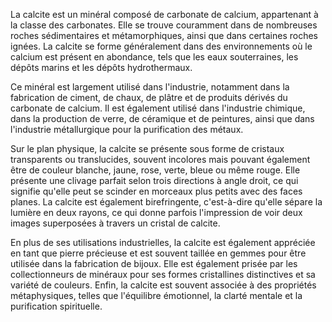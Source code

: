 La calcite est un minéral composé de carbonate de calcium, appartenant à la classe des carbonates. Elle se trouve couramment dans de nombreuses roches sédimentaires et métamorphiques, ainsi que dans certaines roches ignées. La calcite se forme généralement dans des environnements où le calcium est présent en abondance, tels que les eaux souterraines, les dépôts marins et les dépôts hydrothermaux.

Ce minéral est largement utilisé dans l'industrie, notamment dans la fabrication de ciment, de chaux, de plâtre et de produits dérivés du carbonate de calcium. Il est également utilisé dans l'industrie chimique, dans la production de verre, de céramique et de peintures, ainsi que dans l'industrie métallurgique pour la purification des métaux.

Sur le plan physique, la calcite se présente sous forme de cristaux transparents ou translucides, souvent incolores mais pouvant également être de couleur blanche, jaune, rose, verte, bleue ou même rouge. Elle présente une clivage parfait selon trois directions à angle droit, ce qui signifie qu'elle peut se scinder en morceaux plus petits avec des faces planes. La calcite est également birefringente, c'est-à-dire qu'elle sépare la lumière en deux rayons, ce qui donne parfois l'impression de voir deux images superposées à travers un cristal de calcite.

En plus de ses utilisations industrielles, la calcite est également appréciée en tant que pierre précieuse et est souvent taillée en gemmes pour être utilisée dans la fabrication de bijoux. Elle est également prisée par les collectionneurs de minéraux pour ses formes cristallines distinctives et sa variété de couleurs. Enfin, la calcite est souvent associée à des propriétés métaphysiques, telles que l'équilibre émotionnel, la clarté mentale et la purification spirituelle.